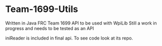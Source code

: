 # Team-1699-Utils
Written in Java
FRC Team 1699 API to be used with WpiLib
Still a work in progress and needs to be tested as an API

iniReader is included in final api. To see code look at its repo.
